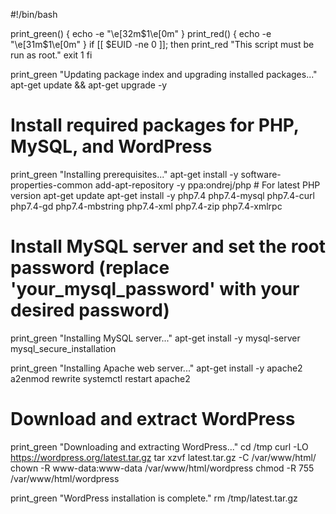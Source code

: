 #!/bin/bash

print_green() {
  echo -e "\e[32m$1\e[0m"
}
print_red() {
  echo -e "\e[31m$1\e[0m"
}
if [[ $EUID -ne 0 ]]; then
  print_red "This script must be run as root."
  exit 1
fi

print_green "Updating package index and upgrading installed packages..."
apt-get update && apt-get upgrade -y

# Install required packages for PHP, MySQL, and WordPress
print_green "Installing prerequisites..."
apt-get install -y software-properties-common
add-apt-repository -y ppa:ondrej/php # For latest PHP version
apt-get update
apt-get install -y php7.4 php7.4-mysql php7.4-curl php7.4-gd php7.4-mbstring php7.4-xml php7.4-zip php7.4-xmlrpc

# Install MySQL server and set the root password (replace 'your_mysql_password' with your desired password)
print_green "Installing MySQL server..."
apt-get install -y mysql-server
mysql_secure_installation

print_green "Installing Apache web server..."
apt-get install -y apache2
a2enmod rewrite
systemctl restart apache2

# Download and extract WordPress
print_green "Downloading and extracting WordPress..."
cd /tmp
curl -LO https://wordpress.org/latest.tar.gz
tar xzvf latest.tar.gz -C /var/www/html/
chown -R www-data:www-data /var/www/html/wordpress
chmod -R 755 /var/www/html/wordpress

print_green "WordPress installation is complete."
rm /tmp/latest.tar.gz
